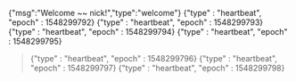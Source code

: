 {"msg":"Welcome ~~ nick!","type":"welcome"}
{"type" : "heartbeat", "epoch" : 1548299792}
{"type" : "heartbeat", "epoch" : 1548299793}
{"type" : "heartbeat", "epoch" : 1548299794}
{"type" : "heartbeat", "epoch" : 1548299795}
> {"type" : "heartbeat", "epoch" : 1548299796}
{"type" : "heartbeat", "epoch" : 1548299797}
{"type" : "heartbeat", "epoch" : 1548299798}